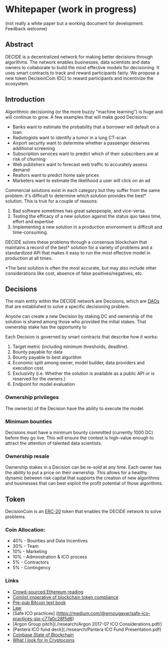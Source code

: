 # Whitepaper (work in progress)
(not really a white paper but a working document for development. Feedback welcome)

## Abstract
DECIDE is a decentralized network for making better decisions through algorithms. The network enables businesses, data scientists and data owners to collaborate to build the most effective models for decisioning. It uses smart contracts to track and reward participants fairly. We propose a new token DecisionCoin (DC) to reward participants and incentivize the ecosystem.   

## Introduction

Algorithmic decisioning (or the more buzzy "machine learning") is huge and will continue to grow. A few examples that will make good Decisions: 
 
* Banks want to estimate the probability that a borrower will default on a loan
* Radiologists want to identify a tumor in a lung CT-scan
* Airport security want to determine whether a passenger deserves additional screening
* Subscription services want to predict which of their subscribers are at risk of churning
* Web publishers want to forecast web traffic to accurately assess demand
* Realtors want to predict home sale prices
* Marketers want to estimate the likelihood a user will click on an ad

Commercial solutions exist in each category but they suffer from the same problem: it's difficult to determine which solution provides the best* solution. This is true for a couple of reasons:
1. Bad software sometimes has great salespeople, and vice-versa.
2. Testing the efficacy of a new solution against the status quo takes time, effort and expertise
3. Implementing a new solution in a production environment is difficult and time-consuming. 
 
DECIDE solves these problems through a consensus blockchain that maintains a record of the best* solution for a variety of problems and a standardized API that makes it easy to run the most effective model in production at all times.   

*The best solution is often the most accurate, but may also include other considerations like cost, absence of false positives/negatives, etc.  

## Decisions

The main entity within the DECIDE network are Decisions, which are [DAOs](https://en.wikipedia.org/wiki/Decentralized_autonomous_organization) that are established to solve a specific decisioning problem.  

Anyone can create a new Decision by staking DC and ownership of the solution is shared among those who provided the initial stakes. That ownership stake has the opportunity to   

Each Decision is governed by smart contracts that describe how it works:
1. Target metric (including minimum thresholds, deadline). 
2. Bounty payable for data 
3. Bounty payable to best algorithm
4. Economic split among owner, model builder, data providers and execution cost.  
5. Exclusivity (i.e. Whether the solution is available as a public API or is reserved for the owners.)  
6. Endpoint for model evaluation

### Ownership privileges
The owner(s) of the Decision have the ability to execute the model. 

### Minimum bounties
Decisions must have a minimum bounty committed (currently 1000 DC) before they go live. This will ensure the contest is high-value enough to attract the attention of talented data scientists.   

### Ownership resale
Ownership stakes in a Decision can be re-sold at any time. Each owner has the ability to put a price on their ownership. This allows for a healthy dynamic between risk capital that supports the creation of new algorithms and businesses that can best exploit the profit potential of those algorithms.   


## Token

DecisionCoin is an [ERC-20](https://github.com/ethereum/EIPs/blob/master/EIPS/eip-20-token-standard.md) token that enables the DECIDE network to solve problems.



### Coin Allocation:
* 40% - Bounties and Data Incentives
* 30% - Team
* 10% - Marketing
* 10% - Administration & ICO process
* 5% - Contractors 
* 5% - Contingency 

### Links
* [Crowd-sourced Ethereum reading](https://github.com/Scanate/EthList/blob/master/README.md)
* [Coinlist imperative of blockchain token compliance](https://medium.com/@rzurrer/coinlist-the-saft-the-imperitive-of-blockchain-token-compliance-f5ce9cdbc238)
* [Pre-pub Bitcoin text book](https://d28rh4a8wq0iu5.cloudfront.net/bitcointech/readings/princeton_bitcoin_book.pdf)
* [Law](https://www.coinbase.com/legal/securities-law-framework.pdf)
* [Safe ICO practices] (https://medium.com/@wmougayar/safe-ico-practices-sip-c77a0c28f5d6)
* [Argon Group pitch](./research/Argon 2017-07 ICO Considerations.pdf/)
* [Pantera ICO fund deck](./research/Pantera ICO Fund Presentation.pdf)
* [Coinbase State of Blockchain](./research/State-of-Blockchain-Q2-2017-.pdf)
* [What I look for in Cryptocoins](https://jordancooper.blog/2017/05/23/what-i-look-for-in-cryptocoins/)
